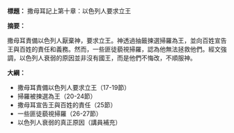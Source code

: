 **標題：** 撒母耳記上第十章：以色列人要求立王

**摘要：**

撒母耳責備以色列人厭棄神，要求立王。神透過抽籤揀選掃羅為王，並向百姓宣告王與百姓的責任和義務。然而，一些匪徒藐視掃羅，認為他無法拯救他們。經文強調，以色列人衰弱的原因並非沒有國王，而是他們不悔改，不順服神。

**大綱：**

* 撒母耳責備以色列人要求立王（17-19節）
* 掃羅被揀選為王（20-24節）
* 撒母耳宣告王與百姓的責任（25節）
* 一些匪徒藐視掃羅（26-27節）
* 以色列人衰弱的真正原因（講員補充）